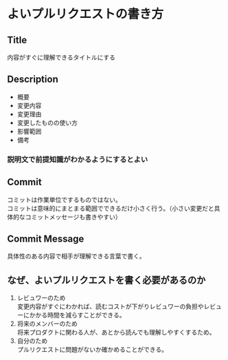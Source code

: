 # よいプルリクエストの書き方

## Title
内容がすぐに理解できるタイトルにする

## Description
- 概要
- 変更内容
- 変更理由
- 変更したものの使い方
- 影響範囲
- 備考
### 説明文で前提知識がわかるようにするとよい

## Commit
コミットは作業単位でするものではない。<br>
コミットは意味的にまとまる範囲でできるだけ小さく行う。（小さい変更だと具体的なコミットメッセージも書きやすい）

## Commit Message
具体性のある内容で相手が理解できる言葉で書く。

## なぜ、よいプルリクエストを書く必要があるのか
1. レビュワーのため<br>
変更内容がすぐにわかれば、読むコストが下がりレビュワーの負担やレビューにかかる時間を減らすことができる。
2. 将来のメンバーのため<br>
将来プロダクトに関わる人が、あとから読んでも理解しやすくするため。
3. 自分のため<br>
プルリクエストに問題がないか確かめることができる。
